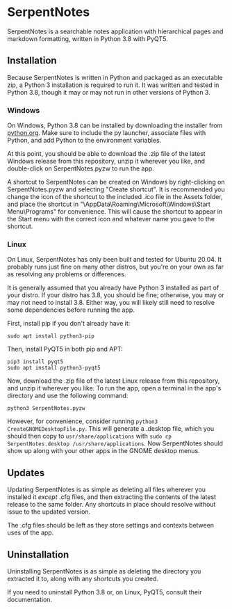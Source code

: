 # SerpentNotes
SerpentNotes is a searchable notes application with hierarchical pages and markdown formatting, written in Python 3.8 with PyQT5.

## Installation
Because SerpentNotes is written in Python and packaged as an executable zip, a Python 3 installation is required to run it.  It was written and tested in Python 3.8, though it may or may not run in other versions of Python 3.

### Windows
On Windows, Python 3.8 can be installed by downloading the installer from [python.org](https://www.python.org/).  Make sure to include the py launcher, associate files with Python, and add Python to the environment variables.

At this point, you should be able to download the .zip file of the latest Windows release from this repository, unzip it wherever you like, and double-click on SerpentNotes.pyzw to run the app.

A shortcut to SerpentNotes can be created on Windows by right-clicking on SerpentNotes.pyzw and selecting "Create shortcut". It is recommended you change the icon of the shortcut to the included .ico file in the Assets folder, and place the shortcut in "\AppData\Roaming\Microsoft\Windows\Start Menu\Programs" for convenience.  This will cause the shortcut to appear in the Start menu with the correct icon and whatever name you gave to the shortcut.

### Linux
On Linux, SerpentNotes has only been built and tested for Ubuntu 20.04.  It probably runs just fine on many other distros, but you're on your own as far as resolving any problems or differences.

It is generally assumed that you already have Python 3 installed as part of your distro.  If your distro has 3.8, you should be fine; otherwise, you may or may not need to install 3.8.  Either way, you will likely still need to resolve some dependencies before running the app.

First, install pip if you don't already have it:

    sudo apt install python3-pip

Then, install PyQT5 in both pip and APT:

    pip3 install pyqt5
    sudo apt install python3-pyqt5

Now, download the .zip file of the latest Linux release from this repository, and unzip it wherever you like.  To run the app, open a terminal in the app's directory and use the following command:

    python3 SerpentNotes.pyzw

However, for convenience, consider running `python3 CreateGNOMEDesktopFile.py`.  This will generate a .desktop file, which you should then copy to `usr/share/applications`  with `sudo cp SerpentNotes.desktop /usr/share/applications`.  Now SerpentNotes should show up along with your other apps in the GNOME desktop menus.

## Updates
Updating SerpentNotes is as simple as deleting all files wherever you installed it *except* .cfg files, and then extracting the contents of the latest release to the same folder.  Any shortcuts in place should resolve without issue to the updated version.

The .cfg files should be left as they store settings and contexts between uses of the app.

## Uninstallation
Uninstalling SerpentNotes is as simple as deleting the directory you extracted it to, along with any shortcuts you created.

If you need to uninstall Python 3.8 or, on Linux, PyQT5, consult their documentation.